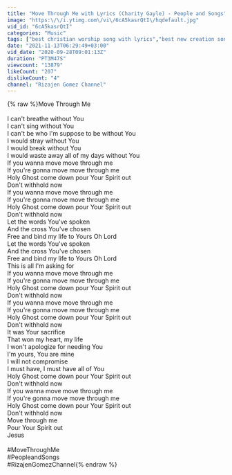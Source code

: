 ```yaml
---
title: "Move Through Me with Lyrics (Charity Gayle) - People and Songs"
image: "https:\/\/i.ytimg.com\/vi\/6cA5kasrQtI\/hqdefault.jpg"
vid_id: "6cA5kasrQtI"
categories: "Music"
tags: ["best christian worship song with lyrics","best new creation song","song for encouragement"]
date: "2021-11-13T06:29:49+03:00"
vid_date: "2020-09-28T09:01:13Z"
duration: "PT3M47S"
viewcount: "13879"
likeCount: "207"
dislikeCount: "4"
channel: "Rizajen Gomez Channel"
---
```

{% raw %}Move Through Me<br /><br />I can't breathe without You<br />I can't sing without You<br />I can't be who I'm suppose to be without You<br />I would stray without You<br />I would break without You<br />I would waste away all of my days without You<br />If you wanna move move through me<br />If you're gonna move move through me<br />Holy Ghost come down pour Your Spirit out<br />Don't withhold now<br />If you wanna move move through me<br />If you're gonna move move through me<br />Holy Ghost come down pour Your Spirit out<br />Don't withhold now<br />Let the words You've spoken<br />And the cross You've chosen<br />Free and bind my life to Yours Oh Lord<br />Let the words You've spoken<br />And the cross You've chosen<br />Free and bind my life to Yours Oh Lord<br />This is all I'm asking for<br />If you wanna move move through me<br />If you're gonna move move through me<br />Holy Ghost come down pour Your Spirit out<br />Don't withhold now<br />If you wanna move move through me<br />If you're gonna move move through me<br />Holy Ghost come down pour Your Spirit out<br />Don't withhold now<br />It was Your sacrifice<br />That won my heart, my life<br />I won't apologize for needing You<br />I'm yours, You are mine<br />I will not compromise<br />I must have, I must have all of You<br />Holy Ghost come down pour Your Spirit out<br />Don't withhold now<br />If you wanna move move through me<br />If you're gonna move move through me<br />Holy Ghost come down pour Your Spirit out<br />Don't withhold now<br />Move through me<br />Pour Your Spirit out<br />Jesus<br /><br />#MoveThroughMe<br />#PeopleandSongs<br />#RizajenGomezChannel{% endraw %}
